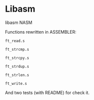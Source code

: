 # Libasm
libasm NASM

Functions rewritten in ASSEMBLER:

    ft_read.s

    ft_strcmp.s

    ft_strcpy.s

    ft_strdup.s

    ft_strlen.s

    ft_write.s

And two tests (with README) for check it.
